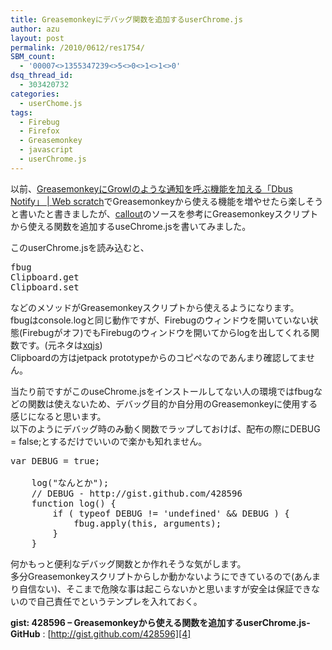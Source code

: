 ```yaml
---
title: Greasemonkeyにデバッグ関数を追加するuserChrome.js
author: azu
layout: post
permalink: /2010/0612/res1754/
SBM_count:
  - '00007<>1355347239<>5<>0<>1<>1<>0'
dsq_thread_id:
  - 303420732
categories:
  - userChome.js
tags:
  - Firebug
  - Firefox
  - Greasemonkey
  - javascript
  - userChrome.js
---
```

以前、[GreasemonkeyにGrowlのような通知を呼ぶ機能を加える「Dbus Notify」 | Web scratch][1]でGreasemonkeyから使える機能を増やせたら楽しそうと書いたと書きましたが、[callout][2]のソースを参考にGreasemonkeyスクリプトから使える関数を追加するuseChrome.jsを書いてみました。



このuserChrome.jsを読み込むと、

<pre>fbug
Clipboard.get
Clipboard.set</pre>

などのメソッドがGreasemonkeyスクリプトから使えるようになります。  
fbugはconsole.logと同じ動作ですが、Firebugのウィンドウを開いていない状態(Firebugがオフ)でもFirebugのウィンドウを開いてからlogを出してくれる関数です。(元ネタは[xqjs][3])  
Clipboardの方はjetpack prototypeからのコピペなのであんまり確認してません。

当たり前ですがこのuseChrome.jsをインストールしてない人の環境ではfbugなどの関数は使えないため、デバッグ目的か自分用のGreasemonkeyに使用する感じになると思います。  
以下のようにデバッグ時のみ動く関数でラップしておけば、配布の際にDEBUG = false;とするだけでいいので楽かも知れません。

<pre class="brush:javascript;">var DEBUG = true;

    log("なんとか");
    // DEBUG - http://gist.github.com/428596
    function log() {
        if ( typeof DEBUG != 'undefined' && DEBUG ) {
            fbug.apply(this, arguments);
        }
    }</pre>

何かもっと便利なデバッグ関数とか作れそうな気がします。  
多分Greasemonkeyスクリプトからしか動かないようにできているので(あんまり自信ない)、そこまで危険な事は起こらないかと思いますが安全は保証できないので自己責任でというテンプレを入れておく。

**gist: 428596 &#8211; Greasemonkeyから使える関数を追加するuserChrome.js- GitHub**
:   [http://gist.github.com/428596][4]

 [1]: http://efcl.info/2010/0606/res1708/
 [2]: http://github.com/lackac/callout "lackac's callout at master - GitHub"
 [3]: https://addons.mozilla.org/ja/firefox/addon/159546/
 [4]: http://gist.github.com/428596 "gist: 428596 - Greasemonkeyから使える関数を追加するuserChrome.js- GitHub"
